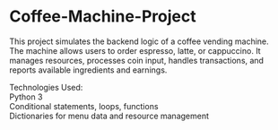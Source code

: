 # Coffee-Machine-Project
This project simulates the backend logic of a coffee vending machine. 
<br>The machine allows users to order espresso, latte, or cappuccino. It manages resources, processes coin input, handles transactions, and reports available ingredients and earnings.

Technologies Used:
<br>Python 3
<br>Conditional statements, loops, functions
<br>Dictionaries for menu data and resource management
